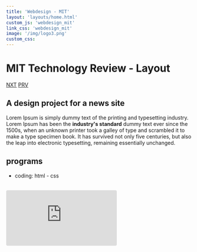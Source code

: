 ```yaml
---
title: 'Webdesign - MIT'
layout: 'layouts/home.html'
custom_js: 'webdesign_mit'
link_css: 'webdesign_mit'
image: '/img/logo3.png'
custom_css:
---
```


<div class="imgHolder">
  <h1>MIT Technology Review - Layout</h1>
  <div class="button">
    <span><a href="/webdesign/ap">NXT</a></span>
    <span><a href="/webdesign/sinc">PRV</a></span>
  </div>
</div>

<div class="mainContainer">

  <h2>A design project for a news site</h2>
    <p>Lorem Ipsum is simply dummy text of the printing and typesetting industry. Lorem Ipsum has been the <strong>industry's standard</strong> dummy text ever since the 1500s, when an unknown printer took a galley of type and scrambled it to make a type specimen book. It has survived not only five centuries, but also the leap into electronic typesetting, remaining essentially unchanged.</p>

  <h2>programs</h2>
    <ul>
      <li>coding: html - css</li>
    </ul>

  <div class="gallery">
    <img src="/img/mit1.jpg" alt="">
    <img src="/img/mit2.jpg" alt="">
    <img src="/img/mit4.jpg" alt="">
    <img src="/img/mit3.jpg" alt="">
  </div>

  <div class="codeContainer">
    <iframe id="iframe" src="https://codesandbox.io/embed/quirky-bardeen-obeef?fontsize=14&hidenavigation=1&theme=dark"
       style="border:0; border-radius: 4px; overflow:hidden;"
       title="quirky-bardeen-obeef"
       allow="accelerometer; ambient-light-sensor; camera; encrypted-media; geolocation; gyroscope; hid; microphone; midi; payment; usb; vr; xr-spatial-tracking"
       sandbox="allow-forms allow-modals allow-popups allow-presentation allow-same-origin allow-scripts"
     ></iframe>
    </div>
  </div>
